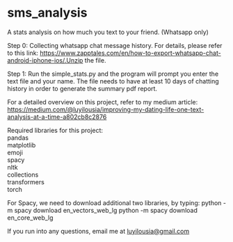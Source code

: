 # sms_analysis
A stats analysis on how much you text to your friend. (Whatsapp only)

Step 0:
Collecting whatsapp chat message history. For details, please refer to this link: https://www.zapptales.com/en/how-to-export-whatsapp-chat-android-iphone-ios/.Unzip the file.

Step 1:
Run the simple_stats.py and the program will prompt you enter the text file and your name. The file needs to have at least 10 days of chatting history in order to generate the summary pdf report.

For a detailed overview on this project, refer to my medium article: https://medium.com/@luyilousia/improving-my-dating-life-one-text-analysis-at-a-time-a802cb8c2876

Required libraries for this project: <br />
pandas <br />
matplotlib <br />
emoji <br />
spacy <br />
nltk <br />
collections <br />
transformers <br />
torch <br />

For Spacy, we need to download additional two libraries, by typing: 
python -m spacy download en_vectors_web_lg
python -m spacy download en_core_web_lg

If you run into any questions, email me at luyilousia@gmail.com
